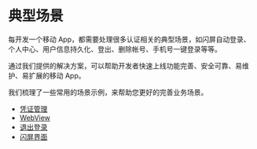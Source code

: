 # 典型场景

<LastUpdated/>

每开发一个移动 App，都需要处理很多认证相关的典型场景，如闪屏自动登录、个人中心、用户信息持久化、登出、删除帐号、手机号一键登录等等。

通过我们提供的解决方案，可以帮助开发者快速上线功能完善、安全可靠、易维护、易扩展的移动 App。

我们梳理了一些常用的场景示例，来帮助您更好的完善业务场景。

- [凭证管理](./tokens.md)
- [WebView](./webview.md)
- [退出登录](./logout.md)
- [闪屏界面](./splash.md)
